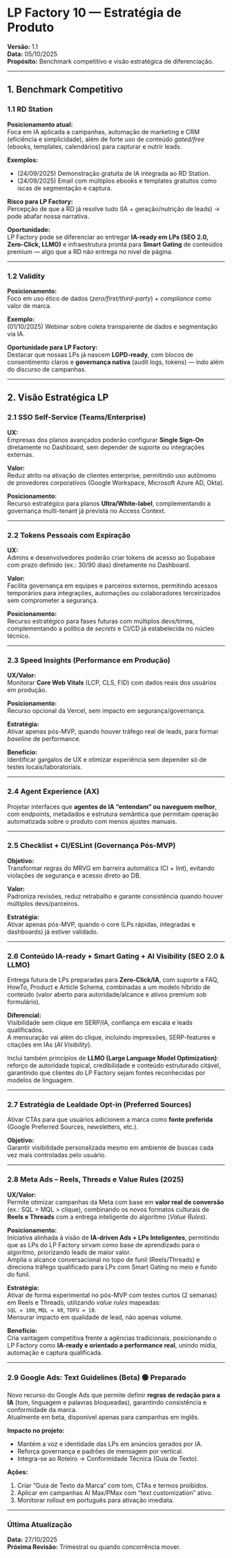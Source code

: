 # LP Factory 10 — Estratégia de Produto
**Versão:** 1.1  
**Data:** 05/10/2025  
**Propósito:** Benchmark competitivo e visão estratégica de diferenciação.

---

## 1. Benchmark Competitivo

### 1.1 RD Station
**Posicionamento atual:**  
Foca em IA aplicada a campanhas, automação de marketing e CRM (eficiência e simplicidade), além de forte uso de conteúdo *gated/free* (ebooks, templates, calendários) para capturar e nutrir leads.

**Exemplos:**
- (24/09/2025) Demonstração gratuita de IA integrada ao RD Station.  
- (24/09/2025) Email com múltiplos ebooks e templates gratuitos como iscas de segmentação e captura.

**Risco para LP Factory:**  
Percepção de que a RD já resolve tudo (IA + geração/nutrição de leads) → pode abafar nossa narrativa.

**Oportunidade:**  
LP Factory pode se diferenciar ao entregar **IA-ready em LPs (SEO 2.0, Zero-Click, LLMO)** e infraestrutura pronta para **Smart Gating** de conteúdos premium — algo que a RD não entrega no nível de página.

---

### 1.2 Validity
**Posicionamento:**  
Foco em uso ético de dados (*zero/first/third-party*) + *compliance* como valor de marca.

**Exemplo:**  
(01/10/2025) Webinar sobre coleta transparente de dados e segmentação via IA.

**Oportunidade para LP Factory:**  
Destacar que nossas LPs já nascem **LGPD-ready**, com blocos de consentimento claros e **governança nativa** (audit logs, tokens) — indo além do discurso de campanhas.

---

## 2. Visão Estratégica LP

### 2.1 SSO Self-Service (Teams/Enterprise)
**UX:**  
Empresas dos planos avançados poderão configurar **Single Sign-On** diretamente no Dashboard, sem depender de suporte ou integrações externas.

**Valor:**  
Reduz atrito na ativação de clientes enterprise, permitindo uso autônomo de provedores corporativos (Google Workspace, Microsoft Azure AD, Okta).

**Posicionamento:**  
Recurso estratégico para planos **Ultra/White-label**, complementando a governança multi-tenant já prevista no Access Context.

---

### 2.2 Tokens Pessoais com Expiração
**UX:**  
Admins e desenvolvedores poderão criar tokens de acesso ao Supabase com prazo definido (ex.: 30/90 dias) diretamente no Dashboard.

**Valor:**  
Facilita governança em equipes e parceiros externos, permitindo acessos temporários para integrações, automações ou colaboradores terceirizados sem comprometer a segurança.

**Posicionamento:**  
Recurso estratégico para fases futuras com múltiplos devs/times, complementando a política de *secrets* e CI/CD já estabelecida no núcleo técnico.

---

### 2.3 Speed Insights (Performance em Produção)
**UX/Valor:**  
Monitorar **Core Web Vitals** (LCP, CLS, FID) com dados reais dos usuários em produção.

**Posicionamento:**  
Recurso opcional da Vercel, sem impacto em segurança/governança.

**Estratégia:**  
Ativar apenas pós-MVP, quando houver tráfego real de leads, para formar *baseline* de performance.

**Benefício:**  
Identificar gargalos de UX e otimizar experiência sem depender só de testes locais/laboratoriais.

---

### 2.4 Agent Experience (AX)
Projetar interfaces que **agentes de IA “entendam” ou naveguem melhor**, com endpoints, metadados e estrutura semântica que permitam operação automatizada sobre o produto com menos ajustes manuais.

---

### 2.5 Checklist + CI/ESLint (Governança Pós-MVP)
**Objetivo:**  
Transformar regras do MRVG em barreira automática (CI + lint), evitando violações de segurança e acesso direto ao DB.

**Valor:**  
Padroniza revisões, reduz retrabalho e garante consistência quando houver múltiplos devs/parceiros.

**Estratégia:**  
Ativar apenas pós-MVP, quando o core (LPs rápidas, integradas e dashboards) já estiver validado.

---

### 2.6 Conteúdo IA-ready + Smart Gating + AI Visibility (SEO 2.0 & LLMO)
Entrega futura de LPs preparadas para **Zero-Click/IA**, com suporte a FAQ, HowTo, Product e Article Schema, combinadas a um modelo híbrido de conteúdo (valor aberto para autoridade/alcance e ativos premium sob formulário).

**Diferencial:**  
Visibilidade sem clique em SERP/IA, confiança em escala e leads qualificados.  
A mensuração vai além do clique, incluindo impressões, SERP-features e citações em IAs (*AI Visibility*).

Inclui também princípios de **LLMO (Large Language Model Optimization)**: reforço de autoridade topical, credibilidade e conteúdo estruturado citável, garantindo que clientes do LP Factory sejam fontes reconhecidas por modelos de linguagem.

---

### 2.7 Estratégia de Lealdade Opt-in (Preferred Sources)
Ativar CTAs para que usuários adicionem a marca como **fonte preferida** (Google Preferred Sources, newsletters, etc.).

**Objetivo:**  
Garantir visibilidade personalizada mesmo em ambiente de buscas cada vez mais controladas pelo usuário.

---

### 2.8 Meta Ads – Reels, Threads e Value Rules (2025)
**UX/Valor:**  
Permite otimizar campanhas da Meta com base em **valor real de conversão** (ex.: SQL > MQL > clique), combinando os novos formatos culturais de **Reels e Threads** com a entrega inteligente do algoritmo (*Value Rules*).

**Posicionamento:**  
Iniciativa alinhada à visão de **IA-driven Ads + LPs Inteligentes**, permitindo que as LPs do LP Factory sirvam como base de aprendizado para o algoritmo, priorizando leads de maior valor.  
Amplia o alcance conversacional no topo de funil (Reels/Threads) e direciona tráfego qualificado para LPs com Smart Gating no meio e fundo do funil.

**Estratégia:**  
Ativar de forma experimental no pós-MVP com testes curtos (2 semanas) em Reels e Threads, utilizando *value rules* mapeadas:  
`SQL = 100`, `MQL = 40`, `TOFU = 10`.  
Mensurar impacto em qualidade de lead, não apenas volume.

**Benefício:**  
Cria vantagem competitiva frente a agências tradicionais, posicionando o LP Factory como **IA-ready e orientado a performance real**, unindo mídia, automação e captura qualificada.

---

### 2.9 Google Ads: Text Guidelines (Beta) 🟢 Preparado
Novo recurso do Google Ads que permite definir **regras de redação para a IA** (tom, linguagem e palavras bloqueadas), garantindo consistência e conformidade da marca.  
Atualmente em beta, disponível apenas para campanhas em inglês.

**Impacto no projeto:**
- Mantém a voz e identidade das LPs em anúncios gerados por IA.  
- Reforça governança e padrões de mensagem por vertical.  
- Integra-se ao Roteiro → Conformidade Técnica (Guia de Texto).

**Ações:**
1. Criar “Guia de Texto da Marca” com tom, CTAs e termos proibidos.  
2. Aplicar em campanhas AI Max/PMax com “text customization” ativo.  
3. Monitorar rollout em português para ativação imediata.

---

### Última Atualização
**Data:** 27/10/2025  
**Próxima Revisão:** Trimestral ou quando concorrência mover.
